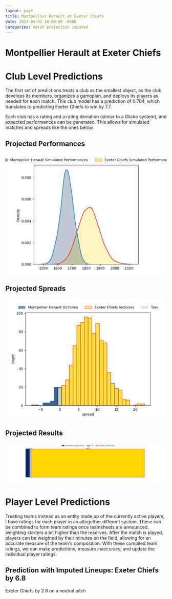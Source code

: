 ```yaml
---  
layout: page  
title: Montpellier Herault at Exeter Chiefs  
date: 2023-04-02 18:00:00 -0500  
categories: match projection imputed  
---
```

# Montpellier Herault at Exeter Chiefs

# Club Level Predictions


The first set of predictions treats a club as the smallest object, as the club develops its members, organizes a gameplan, and deploys its players as needed for each match. This club model has a prediction of 0.704, which translates to predicting Exeter Chiefs to win by 7.7.

Each club has a rating and a rating deviation (simiar to a Glicko system), and expected performances can be generated. This allows for simulated matches and spreads like the ones below.
## Projected Performances


![Projected Performances](plots/performances_2023-04-02-ExeterChiefs-MontpellierHerault.png)
## Projected Spreads


![Projected Spreads](plots/spreads_2023-04-02-ExeterChiefs-MontpellierHerault.png)
## Projected Results


![Projected Results](plots/resultbar_2023-04-02-ExeterChiefs-MontpellierHerault.png)
# Player Level Predictions


Treating teams instead as an entity made up of the currently active players, I have ratings for each player in an altogether different system. These can be combined to form team ratings once teamsheets are announced, weighting starters a bit higher than the reserves. After the match is played, players can be weighted by their minutes on the field, allowing for an accurate measure of the team's composition. With these compiled team ratings, we can make predictions, measure inaccuracy, and update the individual player ratings.
## Prediction with Imputed Lineups: Exeter Chiefs by 6.8


Exeter Chiefs by 2.8 on a neutral pitch

